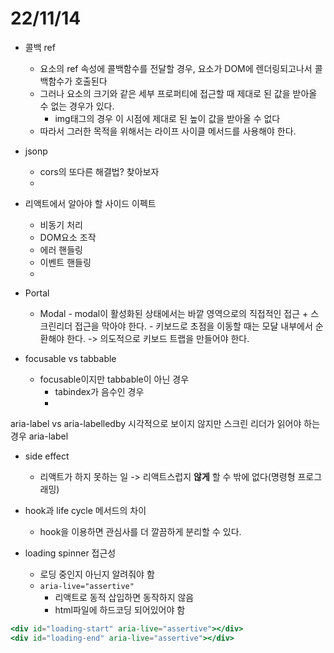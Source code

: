 # 22/11/14


- 콜백 ref
	- 요소의 ref 속성에 콜백함수를 전달할 경우, 요소가 DOM에 렌더링되고나서 콜백함수가 호출된다
	- 그러나 요소의 크기와 같은 세부 프로퍼티에 접근할 때 제대로 된 값을 받아올 수 없는 경우가 있다.
		- img태그의 경우 이 시점에 제대로 된 높이 값을 받아올 수 없다
	- 따라서 그러한 목적을 위해서는 라이프 사이클 메서드를 사용해야 한다.

- jsonp
	- cors의 또다른 해결법? 찾아보자
	- 


- 리액트에서 알아야 할 사이드 이펙트
	- 비동기 처리
	- DOM요소 조작
	- 에러 핸들링
	- 이벤트 핸들링
	- 


- Portal
	- Modal
			- modal이 활성화된 상태에서는 바깥 영역으로의 직접적인 접근 + 스크린리더 접근을 막아야 한다.
			- 키보드로 초점을 이동할 때는 모달 내부에서 순환해야 한다. -> 의도적으로 키보드 트랩을 만들어야 한다.

- focusable vs tabbable
	- focusable이지만 tabbable이 아닌 경우
		- tabindex가 음수인 경우
		- 

aria-label vs aria-labelledby
시각적으로 보이지 않지만 스크린 리더가 읽어야 하는 경우 aria-label


- side effect
	- 리액트가 하지 못하는 일 -> 리액트스럽지 **않게** 할 수 밖에 없다(명령형 프로그래밍)

- hook과 life cycle 메서드의 차이
	- hook을 이용하면 관심사를 더 깔끔하게 분리할 수 있다.

- loading spinner 접근성
	- 로딩 중인지 아닌지 알려줘야 함
	- `aria-live="assertive"`
		- 리액트로 동적 삽입하면 동작하지 않음
		- html파일에 하드코딩 되어있어야 함

```jsx
<div id="loading-start" aria-live="assertive"></div>
<div id="loading-end" aria-live="assertive"></div>
```

